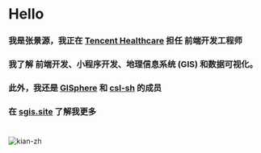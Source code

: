# Hello
### 我是张景源，我正在 <b><a href="https://healthcare.tencent.com/">Tencent Healthcare</a></b> 担任 前端开发工程师
### 我了解 前端开发、小程序开发、地理信息系统 (GIS) 和数据可视化。
### 此外，我还是 <b><a href="https://gisphere.info/">GISphere</a></b> 和 <b><a href="https://www.csl-sh.org/">csl-sh</a></b> 的成员
### 在 <b><a href="http://sgis.site">sgis.site</a></b> 了解我更多
#

  <img src="https://github-readme-stats.vercel.app/api/top-langs/?username=kian-zh&layout=compact&langs_count=10&exclude_repo=NJU-Map-Projection-Course-Homework,7zhk.github.io" alt="kian-zh" />
